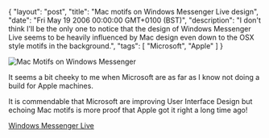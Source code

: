 {
  "layout": "post",
  "title": "Mac motifs on Windows Messenger Live design",
  "date": "Fri May 19 2006 00:00:00 GMT+0100 (BST)",
  "description": "I don't think I'll be the only one to notice that the design of Windows Messenger Live seems to be heavily influenced by Mac design even down to the OSX style motifs in the background.",
  "tags": [
    "Microsoft",
    "Apple"
  ]
}

![Mac Motifs on Windows Messenger][1]

It seems a bit cheeky to me when Microsoft are as far as I know not doing a build for Apple machines. 

It is commendable that Microsoft are improving User Interface Design but echoing Mac motifs is more proof that Apple got it right a long time ago!

[Windows Messenger Live][2]

[1]: http://shapeshed.com/images/articles/mac.png
[2]: http://windows.microsoft.com/en-us/messenger/home
